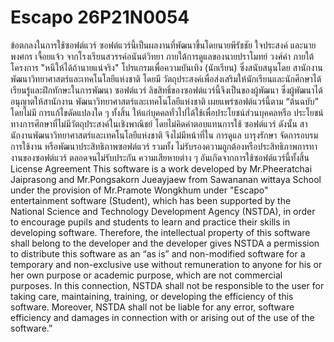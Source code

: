 # Escapo 26P21N0054
 
ข้อตกลงในการใช้ซอฟต์แวร์
ซอฟต์แวร์นี้เป็นผลงานที่พัฒนาขึ้นโดยนายพีรัชชัย  ใจประสงค์ และนายพงศกร  เจื้อยแจ้ว จากโรงเรียนสวรรค์อนันต์วิทยา
ภายใต้การดูแลของนายปราโมทย์  วงศ์คำ ภายใต้โครงการ "หนีให้ได้ถ้านายแน่จริง" โปรแกรมเพื่อความบันเทิง (นักเรียน)
ซึ่งสนับสนุนโดย สานักงานพัฒนาวิทยาศาสตร์และเทคโนโลยีแห่งชาติ โดยมี
วัตถุประสงค์เพื่อส่งเสริมให้นักเรียนและนักศึกษาได้เรียนรู้และฝึกทักษะในการพัฒนา
ซอฟต์แวร์ ลิขสิทธิ์ของซอฟต์แวร์นี้จึงเป็นของผู้พัฒนา ซึ่งผู้พัฒนาได้อนุญาตให้สานักงาน
พัฒนาวิทยาศาสตร์และเทคโนโลยีแห่งชาติ เผยแพร่ซอฟต์แวร์นี้ตาม “ต้นฉบับ” โดยไม่มี
การแก้ไขดัดแปลงใด ๆ ทั้งสิ้น ให้แก่บุคคลทั่วไปได้ใช้เพื่อประโยชน์ส่วนบุคคลหรือ
ประโยชน์ทางการศึกษาที่ไม่มีวัตถุประสงค์ในเชิงพาณิชย์ โดยไม่คิดค่าตอบแทนการใช้
ซอฟต์แวร์ ดังนั้น สานักงานพัฒนาวิทยาศาสตร์และเทคโนโลยีแห่งชาติ จึงไม่มีหน้าที่ใน
การดูแล บารุงรักษา จัดการอบรมการใช้งาน หรือพัฒนาประสิทธิภาพซอฟต์แวร์ รวมทั้ง
ไม่รับรองความถูกต้องหรือประสิทธิภาพการทางานของซอฟต์แวร์ ตลอดจนไม่รับประกัน
ความเสียหายต่าง ๆ อันเกิดจากการใช้ซอฟต์แวร์นี้ทั้งสิ้น
License Agreement
This software is a work developed by Mr.Pheeratchai  Jaiprasong and Mr.Pongsakorn  Jueayjaew from Sawananan wittaya School 
under the provision of Mr.Pramote  Wongkhum under "Escapo" entertainment software (Student), 
which has been supported by the National Science and Technology
Development Agency (NSTDA), in order to encourage pupils and students to
learn and practice their skills in developing software. Therefore, the intellectual
property of this software shall belong to the developer and the developer gives
NSTDA a permission to distribute this software as an “as is” and non-modified
software for a temporary and non-exclusive use without remuneration to anyone
for his or her own purpose or academic purpose, which are not commercial
purposes. In this connection, NSTDA shall not be responsible to the user for
taking care, maintaining, training, or developing the efficiency of this software.
Moreover, NSTDA shall not be liable for any error, software efficiency and
damages in connection with or arising out of the use of the software.”

